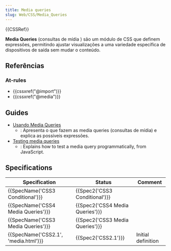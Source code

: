 ```yaml
---
title: Media queries
slug: Web/CSS/Media_Queries
---
```


{{CSSRef}}

**Media Queries** (consultas de mídia ) são um módulo de CSS que definem expressões, permitindo ajustar visualizações a uma variedade específica de dispositivos de saída sem mudar o conteúdo.

## Referências

### At-rules

- {{cssxref("@import")}}
- {{cssxref("@media")}}

## Guides

- [Usando Media Queries](/pt-BR/docs/Web/Guide/CSS/CSS_Media_queries)
  - : Apresenta o que fazem as media queries (consultas de mídia) e explica as possíveis expressões.
- [Testing media queries](/pt-BR/docs/Web/CSS/Media_Queries/Testing_media_queries)
  - : Explains how to test a media query programmatically, from JavaScript.

## Specifications

| Specification                                    | Status                                   | Comment            |
| ------------------------------------------------ | ---------------------------------------- | ------------------ |
| {{SpecName('CSS3 Conditional')}}     | {{Spec2('CSS3 Conditional')}} |                    |
| {{SpecName('CSS4 Media Queries')}}     | {{Spec2('CSS4 Media Queries')}} |                    |
| {{SpecName('CSS3 Media Queries')}}     | {{Spec2('CSS3 Media Queries')}} |                    |
| {{SpecName('CSS2.1', 'media.html')}} | {{Spec2('CSS2.1')}}                 | Initial definition |
